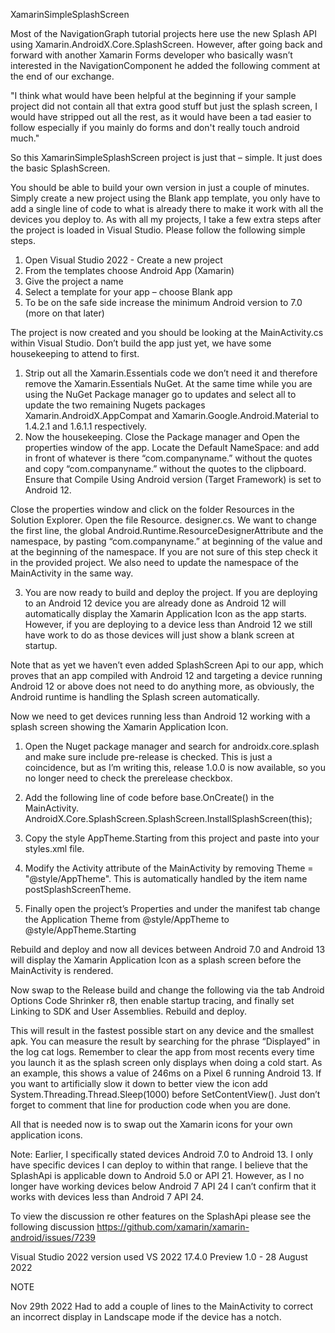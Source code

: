 XamarinSimpleSplashScreen

Most of the NavigationGraph tutorial projects here use the new Splash API using Xamarin.AndroidX.Core.SplashScreen. However, after going back and forward with another Xamarin Forms developer who basically wasn’t interested in the NavigationComponent he added the following comment at the end of our exchange.

"I think what would have been helpful at the beginning if your sample project did not contain all that extra good stuff but just the splash screen, I would have stripped out all the rest, as it would have been a tad easier to follow especially if you mainly do forms and don't really touch android much."

So this XamarinSimpleSplashScreen project is just that – simple. It just does the basic SplashScreen.

You should be able to build your own version in just a couple of minutes. Simply create a new project using the Blank app template, you only have to add a single line of code to what is already there to make it work with all the devices you deploy to.
As with all my projects, I take a few extra steps after the project is loaded in Visual Studio. Please follow the following simple steps.
1. Open Visual Studio 2022 - Create a new project
2. From the templates choose Android App (Xamarin) 
3. Give the project a name
4. Select a template for your app – choose Blank app
5. To be on the safe side increase the minimum Android version to 7.0 (more on that later)

The project is now created and you should be looking at the MainActivity.cs within Visual Studio. Don’t build the app just yet, we have some housekeeping to attend to first. 

1. Strip out all the Xamarin.Essentials code we don’t need it and therefore remove the Xamarin.Essentials NuGet. At the same time while you are using the NuGet Package manager go to updates and select all to update the two remaining Nugets packages Xamarin.AndroidX.AppCompat and Xamarin.Google.Android.Material to 1.4.2.1 and 1.6.1.1 respectively.
2. Now the housekeeping. Close the Package manager and Open the properties window of the app. Locate the Default NameSpace: and add in front of whatever is there “com.companyname.” without the quotes and copy “com.companyname.” without the quotes to the clipboard. Ensure that Compile Using Android version (Target Framework) is set to Android 12. 

Close the properties window and click on the folder Resources in the Solution Explorer. Open the file Resource. designer.cs. We want to change the first line, the global  Android.Runtime.ResourceDesignerAttribute and the namespace, by pasting “com.companyname.” at beginning of the value and at the beginning of the namespace. If you are not sure of this step check it in the provided project. We also need to update the namespace of the MainActivity in the same way.

3. You are now ready to build and deploy the project. If you are deploying to an Android 12 device you are already done as Android 12 will automatically display the Xamarin Application Icon as the app starts. However, if you are deploying to a device less than Android 12 we still have work to do as those devices will just show a blank screen at startup.

Note that as yet we haven’t even added SplashScreen Api to our app, which proves that an app compiled with Android 12 and targeting a device running Android 12 or above does not need to do anything more, as obviously, the Android runtime is handling the Splash screen automatically.

Now we need to get devices running less than Android 12 working with a splash screen showing the Xamarin Application Icon.

1. Open the Nuget package manager and search for androidx.core.splash and make sure include pre-release is checked. This is just a coincidence, but as I’m writing this, release 1.0.0 is now available, so you no longer need to check the prerelease checkbox.
2. Add the following line of code before base.OnCreate() in the MainActivity.
AndroidX.Core.SplashScreen.SplashScreen.InstallSplashScreen(this);

3. Copy the style AppTheme.Starting from this project and paste  into your styles.xml file.
4. Modify the Activity attribute of the MainActivity by removing Theme = "@style/AppTheme". This is automatically handled by the item name postSplashScreenTheme. 
5. Finally open the project’s Properties and under the manifest tab change the Application Theme from @style/AppTheme to @style/AppTheme.Starting

Rebuild and deploy and now all devices between Android 7.0 and Android 13 will display the Xamarin Application Icon as a splash screen before the MainActivity is rendered.

Now swap to the Release build and change the following via the tab Android Options Code Shrinker r8, then enable startup tracing, and finally set Linking to SDK and User Assemblies. Rebuild and deploy.

This will result in the fastest possible start on any device and the smallest apk. You can measure the result by searching for the phrase “Displayed” in the log cat logs. Remember to clear the app from most recents every time you launch it as the splash screen only displays when doing a cold start. As an example, this shows a value of 246ms on a Pixel 6 running Android 13. If you want to artificially slow it down to better view the icon add System.Threading.Thread.Sleep(1000) before SetContentView(). Just don’t forget to comment that line for production code when you are done.

All that is needed now is to swap out the Xamarin icons for your own application icons.

Note: Earlier, I specifically stated devices Android 7.0 to Android 13. I only have specific devices I can deploy to within that range. I believe that the SplashApi is applicable down to Android 5.0 or API 21. However, as I no longer have working devices below Android 7 API 24 I can’t confirm that it works with devices less than Android 7 API 24.  

To view the discussion re other features on the SplashApi please see the following discussion https://github.com/xamarin/xamarin-android/issues/7239

Visual Studio 2022 version used 
VS 2022 17.4.0 Preview 1.0 - 28 August 2022

NOTE

Nov 29th 2022
Had to add a couple of lines to the MainActivity to correct an incorrect display in Landscape mode if the device has a notch.
